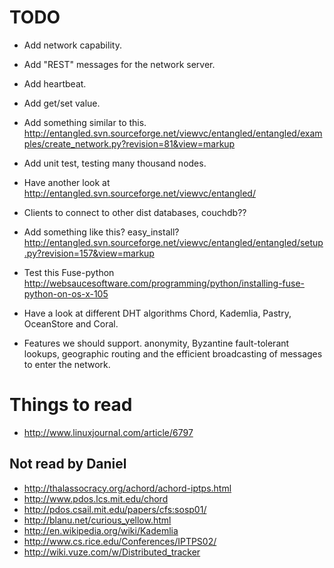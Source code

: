 TODO
====

* Add network capability.
* Add "REST" messages for the network server.
* Add heartbeat.
* Add get/set value.
* Add something similar to this.
  http://entangled.svn.sourceforge.net/viewvc/entangled/entangled/examples/create_network.py?revision=81&view=markup
* Add unit test, testing many thousand nodes.
* Have another look at
  http://entangled.svn.sourceforge.net/viewvc/entangled/
* Clients to connect to other dist databases, couchdb??
* Add something like this? easy_install?
  http://entangled.svn.sourceforge.net/viewvc/entangled/entangled/setup.py?revision=157&view=markup

* Test this Fuse-python
  http://websaucesoftware.com/programming/python/installing-fuse-python-on-os-x-105

* Have a look at different DHT algorithms Chord, Kademlia, Pastry, OceanStore
  and Coral.
* Features we should support.
  anonymity, Byzantine fault-tolerant lookups, geographic routing and the
  efficient broadcasting of messages to enter the network.

Things to read
==============

* http://www.linuxjournal.com/article/6797

Not read by Daniel
------------------
* http://thalassocracy.org/achord/achord-iptps.html
* http://www.pdos.lcs.mit.edu/chord
* http://pdos.csail.mit.edu/papers/cfs:sosp01/
* http://blanu.net/curious_yellow.html
* http://en.wikipedia.org/wiki/Kademlia
* http://www.cs.rice.edu/Conferences/IPTPS02/
* http://wiki.vuze.com/w/Distributed_tracker